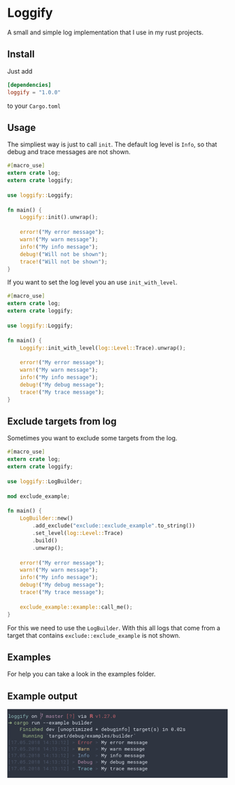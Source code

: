 # Loggify

A small and simple log implementation that I use in my rust projects.

## Install

Just add

``` toml
[dependencies]
loggify = "1.0.0"
```

to your `Cargo.toml`

## Usage

The simpliest way is just to call `init`.
The default log level is `Info`, so that debug and trace messages are not shown.

``` rust
#[macro_use]
extern crate log;
extern crate loggify;

use loggify::Loggify;

fn main() {
    Loggify::init().unwrap();

    error!("My error message");
    warn!("My warn message");
    info!("My info message");
    debug!("Will not be shown");
    trace!("Will not be shown");
}
```

If you want to set the log level you an use `init_with_level`.

``` rust
#[macro_use]
extern crate log;
extern crate loggify;

use loggify::Loggify;

fn main() {
    Loggify::init_with_level(log::Level::Trace).unwrap();

    error!("My error message");
    warn!("My warn message");
    info!("My info message");
    debug!("My debug message");
    trace!("My trace message");
}
```

## Exclude targets from log

Sometimes you want to exclude some targets from the log.

``` rust
#[macro_use]
extern crate log;
extern crate loggify;

use loggify::LogBuilder;

mod exclude_example;

fn main() {
    LogBuilder::new()
        .add_exclude("exclude::exclude_example".to_string())
        .set_level(log::Level::Trace)
        .build()
        .unwrap();

    error!("My error message");
    warn!("My warn message");
    info!("My info message");
    debug!("My debug message");
    trace!("My trace message");

    exclude_example::example::call_me();
}
```

For this we need to use the `LogBuilder`.
With this all logs that come from a target that contains `exclude::exclude_example` is not shown.

## Examples

For help you can take a look in the examples folder.

## Example output

[![terminal](./assets/terminal.png)](./assets/terminal.png)